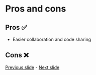 # Pros and cons

## Pros ✅
- Easier collaboration and code sharing

## Cons ❌


[Previous slide](02.md) - [Next slide](04.md)
